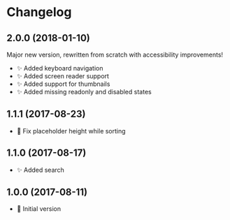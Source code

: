 # Changelog

## 2.0.0 (2018-01-10)
Major new version, rewritten from scratch with accessibility improvements!

- ✨ Added keyboard navigation
- ✨ Added screen reader support
- ✨ Added support for thumbnails
- ✨ Added missing readonly and disabled states

## 1.1.1 (2017-08-23)
- 🐛 Fix placeholder height while sorting

## 1.1.0 (2017-08-17)
- ✨ Added search

## 1.0.0 (2017-08-11)
- 🎉 Initial version
